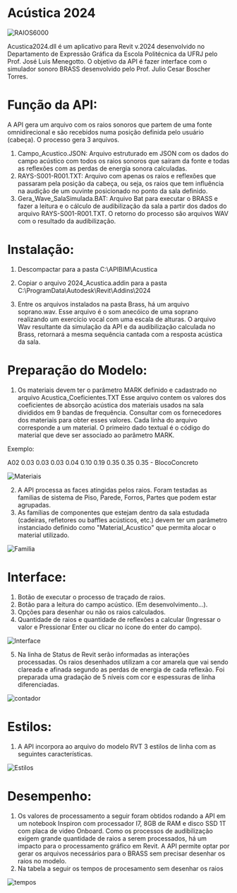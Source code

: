# Acústica 2024

![RAIOS6000](https://user-images.githubusercontent.com/9437020/235116960-2306a9f9-e3fb-4e65-9eb4-82d0fb5b5e5c.PNG)

Acustica2024.dll é um aplicativo para Revit v.2024 desenvolvido no Departamento de Expressão Gráfica da Escola Politécnica da UFRJ pelo Prof. José Luis Menegotto.
O objetivo da API é fazer interface com o simulador sonoro BRASS desenvolvido pelo Prof. Julio Cesar Boscher Torres.

# Função da API:
A API gera um arquivo com os raios sonoros que partem de uma fonte omnidirecional e são recebidos numa posição definida pelo usuário (cabeça).
O processo gera 3 arquivos.

1. Campo_Acustico.JSON:        Arquivo estruturado em JSON com os dados do campo acústico com todos os raios sonoros que saíram da fonte e todas as reflexões                                          com as perdas de energia sonora calculadas.
2. RAYS-S001-R001.TXT:         Arquivo com apenas os raios e reflexões que passaram pela posição da cabeça, ou seja, os raios que tem influência na audição de um                                      ouvinte posicionado no ponto da sala definido.
3. Gera_Wave_SalaSimulada.BAT: Arquivo Bat para executar o BRASS e fazer a leitura e o cálculo de audibilização da sala a partir dos dados do arquivo 
                               RAYS-S001-R001.TXT. O retorno do processo são arquivos WAV com o resultado da audibilização.
                               
# Instalação:

 1. Descompactar para a pasta                         C:\APIBIM\Acustica
 3. Copiar o arquivo 2024_Acustica.addin para a pasta C:\ProgramData\Autodesk\Revit\Addins\2024
 
 3. Entre os arquivos instalados na pasta Brass, há um arquivo soprano.wav. Esse arquivo é o som anecóico de uma soprano realizando um exercício vocal com uma 
    escala de alturas. O arquivo Wav resultante da simulação da API e da audibilização calculada no Brass, retornará a mesma sequência cantada com a resposta 
    acústica da sala. 

# Preparação do Modelo:

 1. Os materiais devem ter o parâmetro MARK definido e cadastrado no arquivo Acustica_Coeficientes.TXT
 Esse arquivo contem os valores dos coeficientes de absorção acústica dos materiais usados na sala divididos em 9 bandas de frequência.
 Consultar com os fornecedores dos materiais para obter esses valores. Cada linha do arquivo corresponde a um material.
 O primeiro dado textual é o código do material que deve ser associado ao parâmetro MARK.

Exemplo:

A02 0.03 0.03 0.03 0.04 0.10 0.19 0.35 0.35 0.35 - BlocoConcreto

![Materiais](https://user-images.githubusercontent.com/9437020/235194809-edbf0873-caee-476c-9103-f7472fd9e6cd.PNG)

 2. A API processa as faces atingidas pelos raios. Foram testadas as familias de sistema de Piso, Parede, Forros, Partes que podem estar agrupadas. 
 3. As famílias de componentes que estejam dentro da sala estudada (cadeiras, refletores ou baffles acústicos, etc.) devem ter um parâmetro instanciado 
    definido como "Material_Acustico" que permita alocar o material utilizado.

![Familia](https://user-images.githubusercontent.com/9437020/235192990-612e1f3e-1af5-45c0-befa-a70cbd703047.PNG)
  
# Interface:
 1. Botão de executar o processo de traçado de raios.
 2. Botão para a leitura do campo acústico. (Em desenvolvimento...).
 3. Opções para desenhar ou não os raios calculados.
 4. Quantidade de raios e quantidade de reflexões a calcular (Ingressar o valor e Pressionar Enter ou clicar no ícone do enter do campo).

![Interface](https://user-images.githubusercontent.com/9437020/235127905-42c1eeeb-3225-4337-9e11-fd8732b48068.PNG)

 5. Na linha de Status de Revit serão informadas as interações processadas. Os raios desenhados utilizam a cor amarela que vai sendo clareada e afinada segundo as perdas de energia de cada reflexão. Foi preparada uma gradação de 5 níveis com cor e espessuras de linha diferenciadas.

![contador](https://user-images.githubusercontent.com/9437020/235193199-33ac6d83-b916-4ef3-aa39-495c9d87b74e.png)

# Estilos:

1. A API incorpora ao arquivo do modelo RVT 3 estilos de linha com as seguintes características.

![Estilos](https://user-images.githubusercontent.com/9437020/235129574-902e4f05-dd74-4636-836d-337d615d3aef.PNG)

# Desempenho:

1. Os valores de processamento a seguir foram obtidos rodando a API em um notebook Inspiron com processador I7, 8GB de RAM e disco SSD 1T com placa de video Onboard.
Como os processos de audibilização exigem grande quantidade de raios a serem processados, há um impacto para o processamento gráfico em Revit. 
A API permite optar por gerar os arquivos necessários para o BRASS sem precisar desenhar os raios no modelo.
2. Na tabela a seguir os tempos de procesamento sem desenhar os raios

![tempos](https://user-images.githubusercontent.com/9437020/235238074-9609ee4f-8a13-4eed-b684-a295099974db.PNG)
